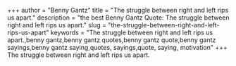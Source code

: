 +++
author = "Benny Gantz"
title = "The struggle between right and left rips us apart."
description = "the best Benny Gantz Quote: The struggle between right and left rips us apart."
slug = "the-struggle-between-right-and-left-rips-us-apart"
keywords = "The struggle between right and left rips us apart.,benny gantz,benny gantz quotes,benny gantz quote,benny gantz sayings,benny gantz saying,quotes, sayings,quote, saying, motivation"
+++
The struggle between right and left rips us apart.
